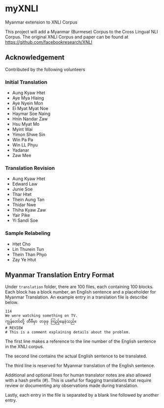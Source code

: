 # myXNLI
Myanmar extension to XNLI Corpus

This project will add a Myanmar (Burmese) Corpus to the Cross Lingual NLI Corpus.
The original XNLI Corpus and paper can be found at https://github.com/facebookresearch/XNLI

## Acknowledgement
Contributed by the following volunteers

### Initial Translation
* Aung Kyaw Htet
* Aye Mya Hlaing
* Aye Nyein Mon
* Ei Myat Myat Noe
* Haymar Soe Naing
* Hnin Nandar Zaw
* Hsu Myat Mo
* Myint Wai
* Yimon Shwe Sin
* Win Pa Pa
* Win LL Phyu
* Yadanar
* Zaw Mee

### Translation Revision
* Aung Kyaw Htet
* Edward Law
* Junie Soe
* Thar Htet
* Thein Aung Tan
* Thidar Nwe
* Thiha Kyaw Zaw
* Yair Pike
* Yi Sandi Soe
  
### Sample Relabeling
* Htet Cho
* Lin Thurein Tun
* Thein Than Phyo
* Zay Ye Htut

## Myanmar Translation Entry Format

Under `translation` folder, there are 100 files, each containing 100 blocks. Each block has a block number, an English sentence and a placeholder for Myanmar Translation. An example entry in a translation file is describe below.

```
114
We were watching something on TV.
ကျွန်တော်တို့ တီဗီမှာ တခုခု ကြည့်နေခဲ့သည်။
# REVIEW
# This is a comment explaining details about the problem.
```


The first line makes a reference to the line number of the English sentence in the XNLI corpus. 

The second line contains the actual English sentence to be translated.

The third line is reserved for Myanmar translation of the English sentence.

Additional and optional lines for human translator notes are also allowed with a hash prefix (#). This is useful for flagging translations that require review or documenting any observations made during translation.

Lastly, each entry in the file is separated by a blank
line followed by another entry.
